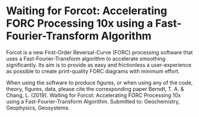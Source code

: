 # Waiting for Forcot: Accelerating FORC Processing 10x using a Fast-Fourier-Transform Algorithm

Forcot is a new First-Order Reversal-Curve (FORC) processing software that uses a Fast-Fourier-Transform algorithm to accelerate smoothing significantly. Its aim is to provide as easy and frictionless a user-experience as possible to create print-quality FORC diagrams with minimum effort. 

When using the software to produce figures, or when using any of the code, theory, figures, data, please cite the corresponding paper 
Berndt, T. A. & Chang, L. (2019). Waiting for Forcot: Accelerating FORC Processing 10x using a Fast-Fourier-Transform Algorithm. Submitted to: Geochemistry, Geophysics, Geosystems.
